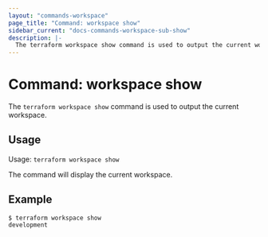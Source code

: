 ```yaml
---
layout: "commands-workspace"
page_title: "Command: workspace show"
sidebar_current: "docs-commands-workspace-sub-show"
description: |-
  The terraform workspace show command is used to output the current workspace.
---
```


# Command: workspace show

The `terraform workspace show` command is used to output the current workspace.

## Usage

Usage: `terraform workspace show`

The command will display the current workspace.

## Example

```
$ terraform workspace show
development
```
